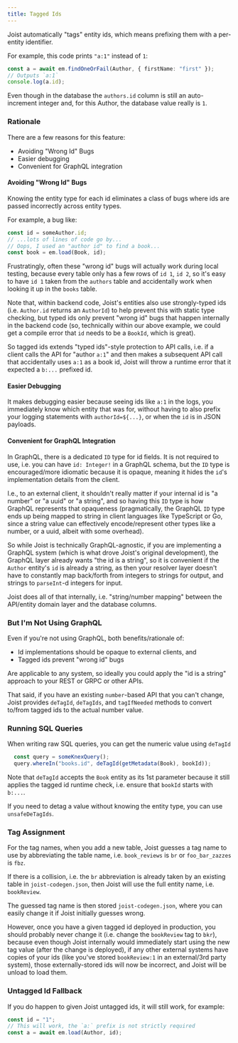 ```yaml
---
title: Tagged Ids
---
```


Joist automatically "tags" entity ids, which means prefixing them with a per-entity identifier.

For example, this code prints `"a:1"` instead of `1`:

```typescript
const a = await em.findOneOrFail(Author, { firstName: "first" });
// Outputs `a:1`
console.log(a.id);
```

Even though in the database the `authors.id` column is still an auto-increment integer and, for this Author, the database value really is `1`.

### Rationale

There are a few reasons for this feature:

- Avoiding "Wrong Id" Bugs
- Easier debugging
- Convenient for GraphQL integration

#### Avoiding "Wrong Id" Bugs

Knowing the entity type for each id eliminates a class of bugs where ids are passed incorrectly across entity types.

For example, a bug like:

```typescript
const id = someAuthor.id;
// ...lots of lines of code go by...
// Oops, I used an "author id" to find a book...
const book = em.load(Book, id);
```

Frustratingly, often these "wrong id" bugs will actually work during local testing, because every table only has a few rows of `id 1`, `id 2`, so it's easy to have `id 1` taken from the `authors` table and accidentally work when looking it up in the `books` table.

Note that, within backend code, Joist's entities also use strongly-typed ids (i.e. `Author.id` returns an `AuthorId`) to help prevent this with static type checking, but typed ids only prevent "wrong id" bugs that happen internally in the backend code (so, technically within our above example, we could get a compile error that `id` needs to be a `BookId`, which is great).

So tagged ids extends "typed ids"-style protection to API calls, i.e. if a client calls the API for "author `a:1`" and then makes a subsequent API call that accidentally uses `a:1` as a book id, Joist will throw a runtime error that it expected a `b:...` prefixed id.

#### Easier Debugging

It makes debugging easier because seeing ids like `a:1` in the logs, you immediately know which entity that was for, without having to also prefix your logging statements with `authorId=${...}`, or when the `id` is in JSON payloads.

#### Convenient for GraphQL Integration

In GraphQL, there is a dedicated `ID` type for id fields. It is not required to use, i.e. you can have `id: Integer!` in a GraphQL schema, but the `ID` type is encouraged/more idiomatic because it is opaque, meaning it hides the `id`'s implementation details from the client.

I.e., to an external client, it shouldn't really matter if your internal id is "a number" or "a uuid" or "a string", and so having this `ID` type is how GraphQL represents that opaqueness (pragmatically, the GraphQL `ID` type ends up being mapped to string in client languages like TypeScript or Go, since a string value can effectively encode/represent other types like a number, or a uuid, albeit with some overhead).

So while Joist is technically GraphQL-agnostic, if you are implementing a GraphQL system (which is what drove Joist's original development), the GraphQL layer already wants "the id is a string", so it is convenient if the `Author` entity's `id` is already a string, as then your resolver layer doesn't have to constantly map back/forth from integers to strings for output, and strings to `parseInt`-d integers for input.

Joist does all of that internally, i.e. "string/number mapping" between the API/entity domain layer and the database columns.

### But I'm Not Using GraphQL

Even if you're not using GraphQL, both benefits/rationale of:

- Id implementations should be opaque to external clients, and
- Tagged ids prevent "wrong id" bugs

Are applicable to any system, so ideally you could apply the "id is a string" approach to your REST or GRPC or other APIs.

That said, if you have an existing `number`-based API that you can't change, Joist provides `deTagId`, `deTagIds`, and `tagIfNeeded` methods to convert to/from tagged ids to the actual number value.

### Running SQL Queries

When writing raw SQL queries, you can get the numeric value using `deTagId`

```typescript
  const query = someKnexQuery();
  query.whereIn("books.id", deTagId(getMetadata(Book), bookId));
```

Note that `deTagId` accepts the `Book` entity as its 1st parameter because it still applies the tagged id runtime check, i.e. ensure that `bookId` starts with `b:...`.

If you need to detag a value without knowing the entity type, you can use `unsafeDeTagIds`.

### Tag Assignment

For the tag names, when you add a new table, Joist guesses a tag name to use by abbreviating the table name, i.e. `book_reviews` is `br` or `foo_bar_zazzes` is `fbz`.

If there is a collision, i.e. the `br` abbreviation is already taken by an existing table in `joist-codegen.json`, then Joist will use the full entity name, i.e. `bookReview`.

The guessed tag name is then stored `joist-codegen.json`, where you can easily change it if Joist initially guesses wrong.

However, once you have a given tagged id deployed in production, you should probably never change it (i.e. change the `bookReview` tag to `bkr`), because even though Joist internally would immediately start using the new tag value (after the change is deployed), if any other external systems have copies of your ids (like you've stored `bookReview:1` in an external/3rd party system), those externally-stored ids will now be incorrect, and Joist will be unload to load them.

### Untagged Id Fallback

If you do happen to given Joist untagged ids, it will still work, for example:

```typescript
const id = "1";
// This will work, the `a:` prefix is not strictly required
const a = await em.load(Author, id);
```
